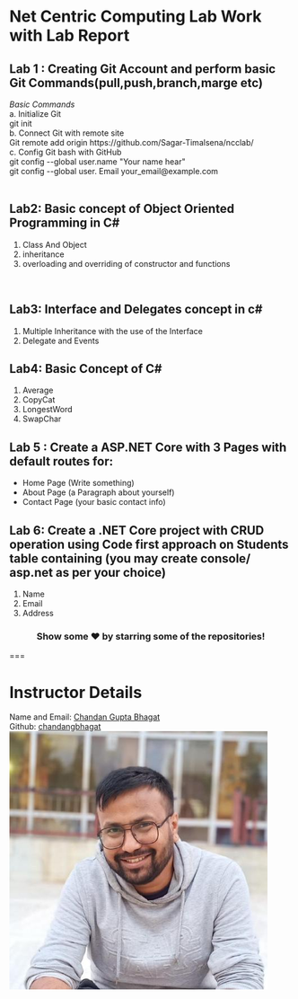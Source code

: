 <h1><strong>Net Centric Computing</strong> Lab Work with Lab Report </h1>
<h2>Lab 1 : Creating Git Account and perform basic Git Commands(pull,push,branch,marge etc)</h2>
<I>  Basic Commands </I><br>
a. Initialize Git <br>
git init    <br>
b. Connect Git with remote site<br>
Git remote add origin https://github.com/Sagar-Timalsena/ncclab/  <br>
c. Config Git bash with GitHub<br>
git config --global user.name "Your name hear"<br>
git config --global user. Email your_email@example.com<br>
</br>


<h2>
Lab2: Basic concept of Object Oriented Programming in C#</h2>
<ol>
	<li> Class And Object </li>
	<li> inheritance </li>
	<li> overloading and overriding of constructor and 
functions</li>
</ol>
<br>



<h2>
Lab3: Interface and Delegates concept in c#</h2>
<ol>
	<li> Multiple Inheritance with the use of the Interface </li>
	<li>Delegate and Events </li>
	
</ol>

<h2>Lab4: Basic Concept of C# </h2>
<ol>
    <li> Average </li>
    <li> CopyCat</li>
    <li>LongestWord</li>
    <li>SwapChar</li>
</ol>


<h2>Lab 5 : Create a ASP.NET Core with 3 Pages with default routes for: <br></h2>
<ul>
	<li> Home Page (Write something)</li>
	<li>About Page (a Paragraph about yourself)</li>
	<li>Contact Page (your basic contact info)</li>
</ul>

<h2>
Lab 6: Create a .NET Core project with CRUD operation using Code first approach on Students table containing (you may create console/ asp.net as per your choice)<br>
</h2>
	<ol>
	    <li>Name</li>
	    <li>Email</li>
	    <li>Address</li>
	</ol>

<div align="center">

### Show some ❤️ by starring some of the repositories!

</div>



===
# Instructor Details

Name and Email: [Chandan Gupta Bhagat](mailto:chandangbhagat@outlook.com)<br>
Github: [chandangbhagat](https://github.com/chandan-g-bhagat)<br>
![Instructor](https://github.com/Sagar-Timalsena/ncclab/blob/master/image.jpg?raw=true)

